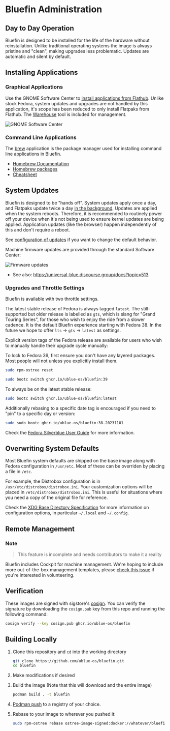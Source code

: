 # Bluefin Administration

## Day to Day Operation

Bluefin is designed to be installed for the life of the hardware without reinstallation. Unlike traditional operating systems the image is always pristine and "clean", making upgrades less problematic. Updates are automatic and silent by default. 

## Installing Applications

### Graphical Applications

Use the GNOME Software Center to [install applications from Flathub](https://flathub.org/). Unlike stock Fedora, system updates and upgrades are not handled by this application, it's scope has been reduced to only install Flatpaks from Flathub. The [Warehouse](https://flathub.org/apps/io.github.flattool.Warehouse) tool is included for management. 

![GNOME Software Center](upload://fsykftNe5xGcslvq4pETWwlVIA1.png)

### Command Line Applications

The [brew](https://brew.sh/) application is the package manager used for installing command line applications in Bluefin. 

- [Homebrew Documentation](https://docs.brew.sh/)
- [Homebrew packages](https://formulae.brew.sh/)
- [Cheatsheet](https://devhints.io/homebrew)

## System Updates

Bluefin is designed to be "hands off". System updates apply once a day, and Flatpaks update twice a day [in the background](https://github.com/ublue-os/config/tree/main/files/usr/lib/systemd). Updates are applied when the system reboots. Therefore, it is recommended to routinely power off your device when it's not being used to ensure kernel updates are being applied. Application updates (like the browser) happen independently of this and don't require a reboot.

See [configuration of updates](https://universal-blue.discourse.group/docs?topic=80) if you want to change the default behavior.

Machine firmware updates are provided through the standard Software Center:

![Firmware updates](upload://cFCaYQvGAZGsNbKZDJeq6maBDFW.png)

- See also: https://universal-blue.discourse.group/docs?topic=513

### Upgrades and Throttle Settings

Bluefin is available with two throttle settings.

The latest stable release of Fedora is always tagged `latest`. The still-supported but older release is labelled as `gts`, which is slang for "Grand Touring Series", for those who wish to enjoy the ride from a slower cadence. It is the default Bluefin experience starting with Fedora 38. In the future we hope to offer `lts` -> `gts` -> `latest` as settings. 

Explicit version tags of the Fedora release are available for users who wish to manually handle their upgrade cycle manually:

To lock to Fedora 39, first ensure you don't have any layered packages. Most people will not unless you explicitly install them.

```bash
sudo rpm-ostree reset
```

```bash
sudo bootc switch ghcr.io/ublue-os/bluefin:39
```

To always be on the latest stable release:

```bash
sudo bootc switch ghcr.io/ublue-os/bluefin:latest
```

Additionally rebasing to a specific date tag is encouraged if you need to "pin" to a specific day or version:

```bash
sudo sudo bootc ghcr.io/ublue-os/bluefin:38-20231101
```

Check the [Fedora Silverblue User Guide](https://docs.fedoraproject.org/en-US/fedora-silverblue/) for more information.

## Overwriting System Defaults

Most Bluefin system defaults are shipped on the base image along with Fedora configuration in `/usr/etc`. Most of these can be overriden by placing a file in `/etc`. 

For example, the Distrobox configuration is in `/usr/etc/distrobox/distrobox.ini`. Your customization options will be placed in `/etc/distrobox/distrobox.ini`. This is useful for situations where you need a copy of the original file for reference. 

Check the [XDG Base Directory Specification](https://specifications.freedesktop.org/basedir-spec/basedir-spec-latest.html) for more information on configuration options, in particular `~/.local` and `~/.config`. 


## Remote Management

### Note

> This feature is incomplete and needs contributors to make it a reality

Bluefin includes Cockpit for machine management. We're hoping to include more out-of-the-box management templates, please [check this issue](https://github.com/ublue-os/bluefin/issues/271) if you're interested in volunteering.

## Verification

These images are signed with sigstore's [cosign](https://docs.sigstore.dev/cosign/overview/). You can verify the signature by downloading the `cosign.pub` key from this repo and running the following command:

```bash
cosign verify --key cosign.pub ghcr.io/ublue-os/bluefin
```

## Building Locally

1. Clone this repository and `cd` into the working directory

    ```bash
    git clone https://github.com/ublue-os/bluefin.git
    cd bluefin
    ```

2. Make modifications if desired

3. Build the image (Note that this will download and the entire image)

    ```bash
    podman build . -t bluefin
    ```

4. [Podman push](https://docs.podman.io/en/latest/markdown/podman-push.1.html) to a registry of your choice.

5. Rebase to your image to wherever you pushed it:

    ```bash
    sudo rpm-ostree rebase ostree-image-signed:docker://whatever/bluefin:latest
    ```